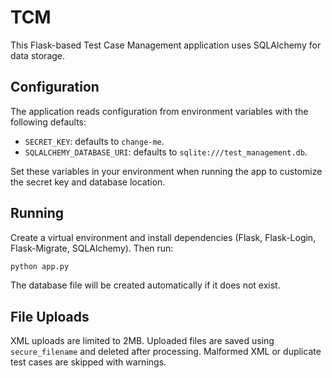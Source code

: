 # TCM

This Flask-based Test Case Management application uses SQLAlchemy for data storage. 

## Configuration

The application reads configuration from environment variables with the following defaults:

- `SECRET_KEY`: defaults to `change-me`.
- `SQLALCHEMY_DATABASE_URI`: defaults to `sqlite:///test_management.db`.

Set these variables in your environment when running the app to customize the secret key and database location.

## Running

Create a virtual environment and install dependencies (Flask, Flask-Login, Flask-Migrate, SQLAlchemy). Then run:

```bash
python app.py
```

The database file will be created automatically if it does not exist.

## File Uploads

XML uploads are limited to 2MB. Uploaded files are saved using `secure_filename`
and deleted after processing. Malformed XML or duplicate test cases are skipped
with warnings.
